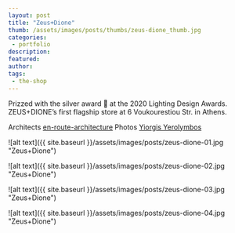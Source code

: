```yaml
---
layout: post
title: "Zeus+Dione"
thumb: /assets/images/posts/thumbs/zeus-dione_thumb.jpg
categories:
 - portfolio
description:
featured:
author: 
tags:
 - the-shop
---
```


Prizzed with the silver award 🥈 at the 2020 Lighting Design Awards. ZEUS+DIONE’s first flagship store at 6 Voukourestiou Str. in Athens.

<p class="credits">
    <span class="title">Architects</span>
        <span class="contributor"><a href="http://www.e-r-a.net/">en-route-architecture</a></span>
    <span class="title">Photos</span>
        <span class="contributor"><a href="http://www.yerolymbos.com/">Yiorgis Yerolymbos</a></span>
</p>

![alt text]({{ site.baseurl }}/assets/images/posts/zeus-dione-01.jpg "Zeus+Dione")

![alt text]({{ site.baseurl }}/assets/images/posts/zeus-dione-02.jpg "Zeus+Dione")

![alt text]({{ site.baseurl }}/assets/images/posts/zeus-dione-03.jpg "Zeus+Dione")

![alt text]({{ site.baseurl }}/assets/images/posts/zeus-dione-04.jpg "Zeus+Dione")

